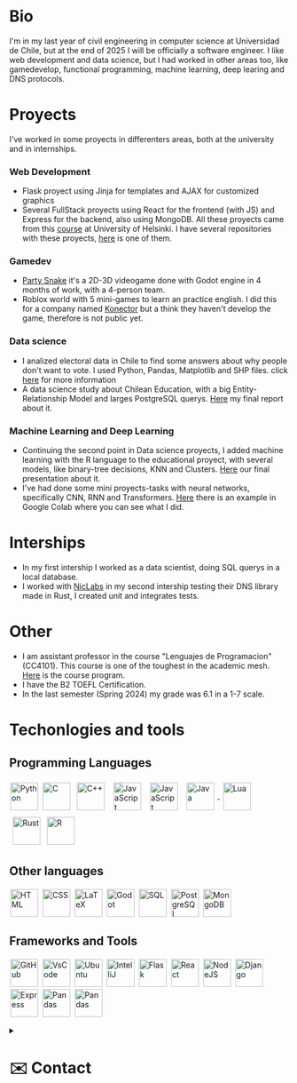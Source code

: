 # Bio
I'm in my last year of civil engineering in computer science at Universidad de Chile, but at the end of 2025 I will be officially a software engineer.
I like web development and data science, but I had worked in other areas too, like gamedevelop, functional programming, machine learning, deep learing and DNS protocols.

# Proyects
I've worked in some proyects in differenters areas, both at the university and in internships.
### Web Development 
- Flask proyect using Jinja for templates and AJAX for customized graphics
- Several FullStack proyects using React for the frontend (with JS) and Express for the backend, also using MongoDB. All these proyects came from this [course](https://fullstackopen.com/en/) at University of Helsinki. I have several repositories with these proyects, [here](https://github.com/Negrodcc/FullStackProject-Backend) is one of them.
### Gamedev
- [Party Snake](https://overplay45.itch.io/party-snakes/devlog/563872/final-game-is-out-new-music-battle-powers-and-ending) it's a 2D-3D videogame done with Godot engine in 4 months of work, with a 4-person team.
- Roblox world with 5 mini-games to learn an practice english. I did this for a company named [Konector](https://konektorgroup.com/) but a think they haven't develop the game, therefore is not public yet.
### Data science
- I analized electoral data in Chile to find some answers about why people don't want to vote. I used Python, Pandas, Matplotlib and SHP files. click [here](https://github.com/Negrodcc/Voten/blob/main/rural_educacion.ipynb) for more information
- A data science study about Chilean Education, with a big Entity-Relationship Model and larges PostgreSQL querys. [Here](https://drive.google.com/file/d/1UfKVYRveBh60dVM508RN_gSQkFhpTIE1/view?usp=sharing) my final report about it.
### Machine Learning and Deep Learning
- Continuing the second point in Data science proyects, I added machine learning with the R language to the educational proyect, with several models, like binary-tree decisions, KNN and Clusters. [Here](https://drive.google.com/file/d/13ItBrUxyKoIGPjW8hImFABfLWpJFyC--/view?usp=sharing) our final presentation about it.
- I've had done some mini proyects-tasks with neural networks, specifically CNN, RNN and Transformers. [Here](https://colab.research.google.com/drive/1Vq5RJeisaRi58kn0EYJ98XZO3MHoQuU-?usp=sharing) there is an example in Google Colab where you can see what I did.
# Interships
- In my first intership I worked as a data scientist, doing SQL querys in a local database.
- I worked with [NicLabs](https://niclabs.cl/) in my second intership testing their DNS library made in Rust, I created unit and integrates tests.
# Other
- I am assistant professor in the course "Lenguajes de Programacion" (CC4101). This course is one of the toughest in the academic mesh. [Here](https://ucampus.uchile.cl/m/fcfm_catalogo/programa?bajar=1&id=115998) is the course program.
- I have the B2 TOEFL Certification.
- In the last semester (Spring 2024) my grade was 6.1 in a 1-7 scale.
# Techonlogies and tools 

## Programming Languages

<a href="https://www.python.org/" style="text-decoration: none;"><img alt="Python" align="center" height="50px" style="margin: 2px" src="https://cdn.jsdelivr.net/gh/devicons/devicon@latest/icons/python/python-original.svg" /></a>
<a href="https://www.learn-c.org/" style="text-decoration: none;"><img alt="C" align="center" height="50px" style="margin: 2px" src="https://cdn.jsdelivr.net/gh/devicons/devicon@latest/icons/c/c-original.svg" /></a>
<a href="https://cplusplus.com/"><img alt="C++" align="center" height="50px" style="padding: 4px; margin: 2px" src="https://cdn.jsdelivr.net/gh/devicons/devicon@latest/icons/cplusplus/cplusplus-original.svg" /></a>
<a href="https://www.javascript.com/"><img alt="JavaScript" align="center" height="50px" style="padding: 4px; margin: 2px" src="https://cdn.jsdelivr.net/gh/devicons/devicon@latest/icons/javascript/javascript-original.svg" /></a>
<a href="https://racket-lang.org/"><img alt="JavaScript" align="center" height="50px" style="padding: 4px; margin: 2px" src="https://camo.githubusercontent.com/0c7e9f94eb17f53db7dcdf84e5f76c14fc71557a4525030bdcadd398aa59f253/687474703a2f2f7261636b65742d6c616e672e6f72672f696d672f7261636b65742d6c6f676f2e737667" /></a>
<a href="https://www.java.com/"> <img alt="Java" align="center" height="50px" style="padding: 4px; margin: 2px" src="https://cdn.jsdelivr.net/gh/devicons/devicon@latest/icons/java/java-original.svg" /> </a>
<a href="https://www.lua.org/"><img alt="Lua" align="center" height="50px" style="padding: 4px; margin: 2px" src="https://cdn.jsdelivr.net/gh/devicons/devicon@latest/icons/lua/lua-original.svg" />
</a>
<a href="https://www.rust-lang.org/"><img alt="Rust" align="center" height="50px" style="padding: 4px; margin: 2px" src="https://cdn.jsdelivr.net/gh/devicons/devicon@latest/icons/rust/rust-original.svg" /></a>
<a href="https://www.r-project.org/" style="text-decoration: none;"><img alt="R" align="center" height="50px" style="margin: 2px" src="https://cdn.jsdelivr.net/gh/devicons/devicon@latest/icons/r/r-original.svg" /></a>
## Other languages
<a href="https://developer.mozilla.org/en-US/docs/Web/HTML" style="text-decoration: none;"><img alt="HTML" align="center" height="50px" style="margin: 2px" src="https://cdn.jsdelivr.net/gh/devicons/devicon@latest/icons/html5/html5-original.svg" /></a>
<a href="https://developer.mozilla.org/en-US/docs/Web/CSS" style="text-decoration: none;"><img alt="CSS" align="center" height="50px" style="margin: 2px" src="https://cdn.jsdelivr.net/gh/devicons/devicon@latest/icons/css3/css3-original.svg" /></a>
<a href="https://www.latex-project.org/" style="text-decoration: none;"><img alt="LaTeX" align="center" height="50px" style="margin: 2px" src="https://cdn.jsdelivr.net/gh/devicons/devicon@latest/icons/latex/latex-original.svg" /></a>
<a href="https://godotengine.org/" style="text-decoration: none;"><img alt="Godot" align="center" height="50px" style="margin: 2px" src="https://cdn.jsdelivr.net/gh/devicons/devicon@latest/icons/godot/godot-original.svg" /></a>
<a href="https://www.sqltutorial.org/" style="text-decoration: none;"><img alt="SQL" align="center" height="50px" style="margin: 2px" src="https://cdn.jsdelivr.net/gh/devicons/devicon@latest/icons/mysql/mysql-original.svg" /></a>
<a href="https://www.postgresql.org/" style="text-decoration: none;"><img alt="PostgreSQL" align="center" height="50px" style="margin: 2px" src="https://cdn.jsdelivr.net/gh/devicons/devicon@latest/icons/postgresql/postgresql-original.svg" /></a>
<a href="https://www.mongodb.com/" style="text-decoration: none;"><img alt="MongoDB" align="center" height="50px" style="margin: 2px" src="https://cdn.jsdelivr.net/gh/devicons/devicon@latest/icons/mongodb/mongodb-original.svg" /></a>
## Frameworks and Tools 
<a href="https://github.com/" style="text-decoration: none;"><img alt="GitHub" align="center" height="50px" style="margin: 2px" src="https://cdn.jsdelivr.net/gh/devicons/devicon@latest/icons/github/github-original.svg" /></a>
<a href="https://code.visualstudio.com/" style="text-decoration: none;"><img alt="VsCode" align="center" height="50px" style="margin: 2px" src="https://cdn.jsdelivr.net/gh/devicons/devicon@latest/icons/vscode/vscode-original.svg" /></a>
<a href="https://ubuntu.com/" style="text-decoration: none;"><img alt="Ubuntu" align="center" height="50px" style="margin: 2px" src="https://cdn.jsdelivr.net/gh/devicons/devicon@latest/icons/ubuntu/ubuntu-plain.svg" /></a>
<a href="https://www.jetbrains.com/idea/" style="text-decoration: none;"><img alt="IntelliJ" align="center" height="50px" style="margin: 2px" src="https://cdn.jsdelivr.net/gh/devicons/devicon@latest/icons/intellij/intellij-original.svg" /></a>
<a href="https://flask.palletsprojects.com/" style="text-decoration: none;"><img alt="Flask" align="center" height="50px" style="margin: 2px" src="https://cdn.jsdelivr.net/gh/devicons/devicon@latest/icons/flask/flask-original.svg" /></a>
<a href="https://reactjs.org/" style="text-decoration: none;"><img alt="React" align="center" height="50px" style="margin: 2px" src="https://cdn.jsdelivr.net/gh/devicons/devicon@latest/icons/react/react-original.svg" /></a>
<a href="https://nodejs.org/" style="text-decoration: none;"><img alt="NodeJS" align="center" height="50px" style="margin: 2px" src="https://cdn.jsdelivr.net/gh/devicons/devicon@latest/icons/nodejs/nodejs-original.svg" /></a>
<a href="https://www.djangoproject.com/" style="text-decoration: none;"><img alt="Django" align="center" height="50px" style="margin: 2px" src="https://cdn.jsdelivr.net/gh/devicons/devicon@latest/icons/django/django-plain.svg" /></a>
<a href="https://expressjs.com/" style="text-decoration: none;"><img alt="Express" align="center" height="50px" style="margin: 2px" src="https://cdn.jsdelivr.net/gh/devicons/devicon@latest/icons/express/express-original.svg" /></a>
<a href="https://pandas.pydata.org/" style="text-decoration: none;"><img alt="Pandas" align="center" height="50px" style="margin: 2px" src="https://cdn.jsdelivr.net/gh/devicons/devicon@latest/icons/pandas/pandas-original.svg" /></a>
<a href="https://render.com/" style="text-decoration: none;"><img alt="Pandas" align="center" height="50px" style="margin: 2px" src="https://media.licdn.com/dms/image/v2/D4E0BAQGGDoFoqHtOvA/company-logo_200_200/company-logo_200_200/0/1702595267620/renderco_logo?e=2147483647&v=beta&t=ZYrxKUyruOEupgw5Lr5amgwgBCJq8VXH8r05Qr5CeQc" /></a>



<details>
<summary><h1>✉️ Contact</h1></summary>

Mail: [bastian.corrales.@ug.uchile.cl](mailto:bastian.corrales.@ug.uchile.cl)

Telegram: [@Negrodcc](https://t.me/Negrodcc)

WhatsApp: [+569 65164905](https://wa.me/56965164905)

</details>
